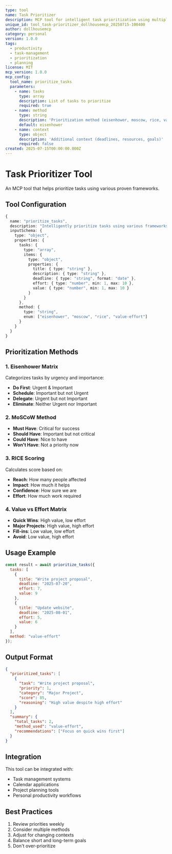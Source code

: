 ```yaml
---
type: tool
name: Task Prioritizer
description: MCP tool for intelligent task prioritization using multiple frameworks
unique_id: tool_task-prioritizer_dollhousemcp_20250715-100400
author: dollhousemcp
category: personal
version: 1.0.0
tags:
  - productivity
  - task-management
  - prioritization
  - planning
license: MIT
mcp_version: 1.0.0
mcp_config:
  tool_name: prioritize_tasks
  parameters:
    - name: tasks
      type: array
      description: List of tasks to prioritize
      required: true
    - name: method
      type: string
      description: 'Prioritization method (eisenhower, moscow, rice, value-effort)'
      default: eisenhower
    - name: context
      type: object
      description: 'Additional context (deadlines, resources, goals)'
      required: false
created: 2025-07-15T00:00:00.000Z
---
```


# Task Prioritizer Tool

An MCP tool that helps prioritize tasks using various proven frameworks.

## Tool Configuration

```typescript
{
  name: "prioritize_tasks",
  description: "Intelligently prioritize tasks using various frameworks",
  inputSchema: {
    type: "object",
    properties: {
      tasks: {
        type: "array",
        items: {
          type: "object",
          properties: {
            title: { type: "string" },
            description: { type: "string" },
            deadline: { type: "string", format: "date" },
            effort: { type: "number", min: 1, max: 10 },
            value: { type: "number", min: 1, max: 10 }
          }
        }
      },
      method: {
        type: "string",
        enum: ["eisenhower", "moscow", "rice", "value-effort"]
      }
    }
  }
}
```

## Prioritization Methods

### 1. Eisenhower Matrix
Categorizes tasks by urgency and importance:
- **Do First**: Urgent & Important
- **Schedule**: Important but not Urgent
- **Delegate**: Urgent but not Important
- **Eliminate**: Neither Urgent nor Important

### 2. MoSCoW Method
- **Must Have**: Critical for success
- **Should Have**: Important but not critical
- **Could Have**: Nice to have
- **Won't Have**: Not a priority now

### 3. RICE Scoring
Calculates score based on:
- **Reach**: How many people affected
- **Impact**: How much it helps
- **Confidence**: How sure we are
- **Effort**: How much work required

### 4. Value vs Effort Matrix
- **Quick Wins**: High value, low effort
- **Major Projects**: High value, high effort
- **Fill-ins**: Low value, low effort
- **Avoid**: Low value, high effort

## Usage Example

```javascript
const result = await prioritize_tasks({
  tasks: [
    {
      title: "Write project proposal",
      deadline: "2025-07-20",
      effort: 7,
      value: 9
    },
    {
      title: "Update website",
      deadline: "2025-08-01",
      effort: 5,
      value: 6
    }
  ],
  method: "value-effort"
});
```

## Output Format

```json
{
  "prioritized_tasks": [
    {
      "task": "Write project proposal",
      "priority": 1,
      "category": "Major Project",
      "score": 85,
      "reasoning": "High value despite high effort"
    }
  ],
  "summary": {
    "total_tasks": 2,
    "method_used": "value-effort",
    "recommendations": ["Focus on quick wins first"]
  }
}
```

## Integration

This tool can be integrated with:
- Task management systems
- Calendar applications
- Project planning tools
- Personal productivity workflows

## Best Practices

1. Review priorities weekly
2. Consider multiple methods
3. Adjust for changing contexts
4. Balance short and long-term goals
5. Don't over-prioritize
